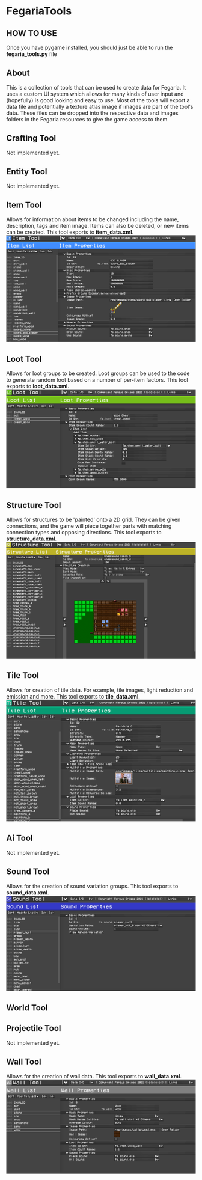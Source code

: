 # FegariaTools

## HOW TO USE
Once you have pygame installed, you should just be able to run the **fegaria_tools.py** file

## About
This is a collection of tools that can be used to create data for Fegaria. It uses a custom UI system which allows for many kinds of user input and (hopefully) is good looking and easy to use. Most of the tools will export a data file and potentially a texture atlas image if images are part of the tool's data. These files can be dropped into the respective data and images folders in the Fegaria resources to give the game access to them.

## Crafting Tool
Not implemented yet.
## Entity Tool
Not implemented yet.
## Item Tool
Allows for information about items to be changed including the name, description, tags and item image. Items can also be deleted, or new items can be created. This tool exports to **item_data.xml**.
![Item Tool Screenshot](res/images/screenshots/item_tool_screenshot.png)
## Loot Tool
Allows for loot groups to be created. Loot groups can be used to the code to generate random loot based on a number of per-item factors. This tool exports to **loot_data.xml**.
![Loot Tool Screenshot](res/images/screenshots/loot_tool_screenshot.png)
## Structure Tool
Allows for structures to be 'painted' onto a 2D grid. They can be given connections, and the game will piece together parts with matching connection types and opposing directions. This tool exports to **structure_data.xml**.
![Structure Tool Screenshot](res/images/screenshots/structure_tool_screenshot.png)
## Tile Tool
Allows for creation of tile data. For example, tile images, light reduction and emission and more. This tool exports to **tile_data.xml**.
![Tile Tool Screenshot](res/images/screenshots/tile_tool_screenshot.png)
## Ai Tool
Not implemented yet.
## Sound Tool
Allows for the creation of sound variation groups. This tool exports to **sound_data.xml**.
![Sound Tool Screenshot](res/images/screenshots/sound_tool_screenshot.png)
## World Tool
## Projectile Tool
Not implemented yet.
## Wall Tool
Allows for the creation of wall data. This tool exports to **wall_data.xml**.
![Wall Tool Screenshot](res/images/screenshots/wall_tool_screenshot.png)
